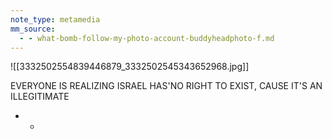 ```yaml
---
note_type: metamedia
mm_source:
  - - what-bomb-follow-my-photo-account-buddyheadphoto-f.md
---
```


![[3332502554839446879_3332502545343652968.jpg]]

EVERYONE IS REALIZING ISRAEL HAS'NO
RIGHT TO EXIST, CAUSE IT'S AN ILLEGITIMATE

- -


